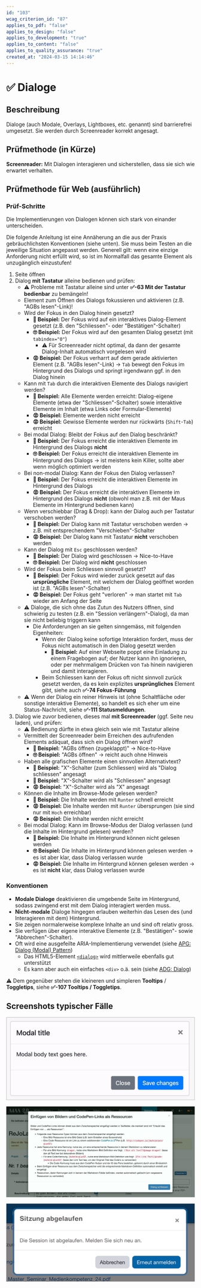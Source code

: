 ```yaml
---
id: "103"
wcag_criterion_id: "87"
applies_to_pdf: "false"
applies_to_design: "false"
applies_to_development: "true"
applies_to_content: "false"
applies_to_quality_assurance: "true"
created_at: "2024-03-15 14:14:46"
---
```


# ✅ Dialoge

## Beschreibung

Dialoge (auch Modale, Overlays, Lightboxes, etc. genannt) sind barrierefrei umgesetzt. Sie werden durch Screenreader korrekt angesagt.

## Prüfmethode (in Kürze)

**Screenreader:** Mit Dialogen interagieren und sicherstellen, dass sie sich wie erwartet verhalten.

## Prüfmethode für Web (ausführlich)

### Prüf-Schritte

Die Implementierungen von Dialogen können sich stark von einander unterscheiden.

Die folgende Anleitung ist eine Annäherung an die aus der Praxis gebräuchlichsten Konventionen (siehe unten). Sie muss beim Testen an die jeweilige Situation angepasst werden. Generell gilt: wenn eine einzige Anforderung nicht erfüllt wird, so ist im Normalfall das gesamte Element als unzugänglich einzustufen!

1. Seite öffnen
1. Dialog **mit Tastatur** alleine bedienen und prüfen:
    - ⚠️ Probleme mit Tastatur alleine sind unter **✅-63 Mit der Tastatur bedienbar** zu bemängeln!
    - Element zum Öffnen des Dialogs fokussieren und aktivieren (z.B. "AGBs lesen"-Link)!
    - Wird der Fokus in den Dialog hinein gesetzt?
        - **🙂 Beispiel:** Der Fokus wird auf ein interaktives Dialog-Element gesetzt (z.B. den "Schliessen"- oder "Bestätigen"-Schalter)
        - **🙄 Beispiel:** Der Fokus wird auf den gesamten Dialog gesetzt (mit `tabindex="0"`)
            - ⚠️ Für Screenreader nicht optimal, da dann der gesamte Dialog-Inhalt automatisch vorgelesen wird
        - **😡 Beispiel:** Der Fokus verharrt auf dem gerade aktivierten Element (z.B. "AGBs lesen"-Link) → `Tab` bewegt den Fokus im Hintergrund des Dialogs und springt irgendwann ggf. in den Dialog hinein
    - Kann mit `Tab` durch die interaktiven Elemente des Dialogs navigiert werden?
        - **🙂 Beispiel:** Alle Elemente werden erreicht: Dialog-eigene Elemente (etwa der "Schliessen"-Schalter) sowie interaktive Elemente im Inhalt (etwa Links oder Formular-Elemente)
        - **😡 Beispiel:** Elemente werden nicht erreicht
        - **😡 Beispiel:** Gewisse Elemente werden nur rückwärts (`Shift`-`Tab`) erreicht
    - Bei modal Dialog: Bleibt der Fokus auf den Dialog beschränkt?
        - **🙂 Beispiel:** Der Fokus erreicht die interaktiven Elemente im Hintergrund des Dialogs **nicht**
        - **🙄 Beispiel:** Der Fokus erreicht die interaktiven Elemente im Hintergrund des Dialogs → ist meistens kein Killer, sollte aber wenn möglich optimiert werden
    - Bei non-modal Dialog: Kann der Fokus den Dialog verlassen?
        - **🙂 Beispiel:** Der Fokus erreicht die interaktiven Elemente im Hintergrund des Dialogs
        - **😡 Beispiel:** Der Fokus erreicht die interaktiven Elemente im Hintergrund des Dialogs **nicht** (obwohl man z.B. mit der Maus Elemente im Hintergrund bedienen kann)
    - Wenn verschiebbar (Drag & Drop): kann der Dialog auch per Tastatur verschoben werden?
        - **🙂 Beispiel:** Der Dialog kann mit Tastatur verschoben werden → z.B. mit entsprechendem "Verschieben"-Schalter
        - **😡 Beispiel:** Der Dialog kann mit Tastatur **nicht** verschoben werden
    - Kann der Dialog mit `Esc` geschlossen werden?
        - **🙂 Beispiel:** Der Dialog wird geschlossen → Nice-to-Have
        - **🙄 Beispiel:** Der Dialog wird **nicht** geschlossen
    - Wird der Fokus beim Schliessen sinnvoll gesetzt?
        - **🙂 Beispiel:** Der Fokus wird wieder zurück gesetzt auf das **ursprüngliche** Element, mit welchem der Dialog geöffnet worden ist (z.B. "AGBs lesen"-Schalter)
        - **😡 Beispiel:** Der Fokus geht "verloren" → man startet mit `Tab` wieder am Anfang der Seite
    - ⚠️ Dialoge, die sich ohne das Zutun des Nutzers öffnen, sind schwierig zu testen (z.B. ein "Session verlängern"-Dialog), da man sie nicht beliebig triggern kann
        - Die Anforderungen an sie gelten sinngemäss, mit folgenden Eigenheiten:
            - Wenn der Dialog keine sofortige Interaktion fordert, muss der Fokus nicht automatisch in den Dialog gesetzt werden
                - **🙂 Beispiel:** Auf einer Webseite poppt eine Einladung zu einem Fragebogen auf; der Nutzer kann ihn ignorieren, oder per mehrmaligem Drücken von `Tab` hinein navigieren und damit interagieren.
            - Beim Schliessen kann der Fokus oft nicht sinnvoll zurück gesetzt werden, da es kein explizites **ursprüngliches** Element gibt, siehe auch **✅-74 Fokus-Führung**
    - ⚠️ Wenn der Dialog ein reiner Hinweis ist (ohne Schaltfläche oder sonstige interaktive Elemente), so handelt es sich eher um eine Status-Nachricht, siehe **✅-111 Statusmeldungen**.
1. Dialog wie zuvor bedienen, dieses mal **mit Screenreader** (ggf. Seite neu laden), und prüfen:
    - ⚠️ Bedienung dürfte in etwa gleich sein wie mit Tastatur alleine
    - Vermittelt der Screenreader beim Erreichen des aufrufenden Elements adäquat, dass sich ein Dialog öffnen wird?
        - **🙂 Beispiel:** "AGBs öffnen (zugeklappt)" → Nice-to-Have
        - **🙄 Beispiel:** "AGBs öffnen" → reicht auch ohne Hinweis
    - Haben alle grafischen Elemente einen sinnvollen Alternativtext?
        - **🙂 Beispiel:** "X"-Schalter (zum Schliessen) wird als "Dialog schliessen" angesagt
        - **🙂 Beispiel:** "X"-Schalter wird als "Schliessen" angesagt
        - **😡 Beispiel:** "X"-Schalter wird als "X" angesagt
    - Können die Inhalte im Browse-Mode gelesen werden?
        - **🙂 Beispiel:** Die Inhalte werden mit `Runter` schnell erreicht
        - **😡 Beispiel:** Die Inhalte werden mit `Runter` übersprungen (sie sind nur mit `Hoch` erreichbar)
        - **😡 Beispiel:** Die Inhalte werden nicht erreicht
    - Bei modal Dialog: Kann im Browse-Modus der Dialog verlassen (und die Inhalte im Hintergrund gelesen) werden?
        - **🙂 Beispiel:** Die Inhalte im Hintergrund können nicht gelesen werden
        - **🙄 Beispiel:** Die Inhalte im Hintergrund können gelesen werden → es ist aber klar, dass Dialog verlassen wurde
        - **😡 Beispiel:** Die Inhalte im Hintergrund können gelesen werden → es ist **nicht** klar, dass Dialog verlassen wurde

### Konventionen

- **Modale Dialoge** deaktivieren die umgebende Seite im Hintergrund, sodass zwingend erst mit dem Dialog interagiert werden muss.
- **Nicht-modale** Dialoge hingegen erlauben weiterhin das Lesen des (und Interagieren mit dem) Hintergrund.
- Sie zeigen normalerweise komplexe Inhalte an und sind oft relativ gross.
- Sie verfügen über eigene interaktive Elemente (z.B. "Bestätigen"- sowie "Abbrechen"-Schalter).
- Oft wird eine ausgefeilte ARIA-Implementierung verwendet (siehe [APG: Dialog (Modal) Pattern](https://www.w3.org/WAI/ARIA/apg/patterns/dialog-modal/))
    - Das HTML5-Element [`<dialog>`](https://developer.mozilla.org/en-US/docs/Web/HTML/Element/dialog) wird mittlerweile ebenfalls gut unterstützt
    - Es kann aber auch ein einfaches `<div>` o.ä. sein (siehe [ADG: Dialog](https://www.accessibility-developer-guide.com/examples/widgets/dialog/))

⚠️ Dem gegenüber stehen die kleineren und simpleren **Tooltips** / **Toggletips**, siehe **✅-107 Tooltips / Toggletips**.

## Screenshots typischer Fälle

![Bootstrap Dialog](images/bootstrap-dialog.png)

![Dialog in A4AA](images/dialog-in-a4aa.png)

![Hinweis als Dialog, dass Sitzung abgelaufen ist](images/hinweis-als-dialog-dass-sitzung-abgelaufen-ist.png)